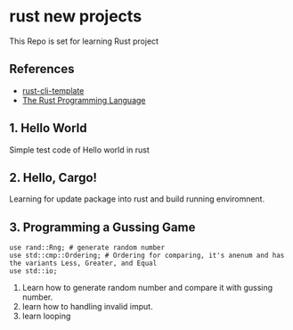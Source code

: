 # rust new projects
This Repo is set for learning Rust project

## References

* [rust-cli-template](https://github.com/kbknapp/rust-cli-template)
* [The Rust Programming Language](https://doc.rust-lang.org/stable/book/title-page.html)

## 1. Hello World 
Simple test code of Hello world in rust 

## 2. Hello, Cargo!
Learning for update package into rust and build running enviromnent. 

## 3. Programming a Gussing Game 

```
use rand::Rng; # generate random number 
use std::cmp::Ordering; # Ordering for comparing, it's anenum and has the variants Less, Greater, and Equal
use std::io;
```
1. Learn how to generate random number and compare it with gussing number.
2. learn how to handling invalid imput.
3. learn looping